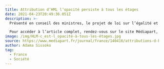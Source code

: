 ```yaml
---
title: Attribution d’HML l’opacité persiste à tous les étages
date: 2021-04-23T20:49:36.051Z
description: >-
  Présenté en conseil des ministres, le projet de loi sur l’égalité et la citoyenneté s’engage à rendre plus « transparente » l’attribution des logements sociaux. C’était déjà l’une des priorités de la loi Alur, défendue par Cécile Duflot. Deux ans après, les objectifs sont loin d’être atteints, faute d’une loi contraignante. Etat des lieux à Bondy, en Seine-Saint-Denis.

  Pour accéder à l’article complet, rendez-vous sur le site Médiapart, lien en-dessous.
image: /img/HLM-c_est-l_opacité-à-tous-les-étages.jpg
source: https://www.mediapart.fr/journal/france/140416/attributions-d-hlm-l-opacite-persiste-tous-les-etages?onglet=full 
author: Adama Sissoko 
tag:
  - France
  - Société
---
```

